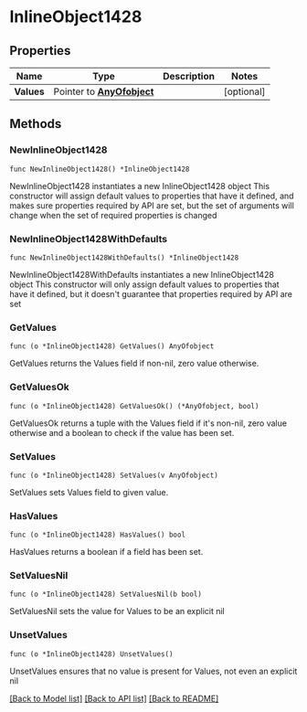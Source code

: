 # InlineObject1428

## Properties

Name | Type | Description | Notes
------------ | ------------- | ------------- | -------------
**Values** | Pointer to [**AnyOfobject**](anyOf&lt;object&gt;.md) |  | [optional] 

## Methods

### NewInlineObject1428

`func NewInlineObject1428() *InlineObject1428`

NewInlineObject1428 instantiates a new InlineObject1428 object
This constructor will assign default values to properties that have it defined,
and makes sure properties required by API are set, but the set of arguments
will change when the set of required properties is changed

### NewInlineObject1428WithDefaults

`func NewInlineObject1428WithDefaults() *InlineObject1428`

NewInlineObject1428WithDefaults instantiates a new InlineObject1428 object
This constructor will only assign default values to properties that have it defined,
but it doesn't guarantee that properties required by API are set

### GetValues

`func (o *InlineObject1428) GetValues() AnyOfobject`

GetValues returns the Values field if non-nil, zero value otherwise.

### GetValuesOk

`func (o *InlineObject1428) GetValuesOk() (*AnyOfobject, bool)`

GetValuesOk returns a tuple with the Values field if it's non-nil, zero value otherwise
and a boolean to check if the value has been set.

### SetValues

`func (o *InlineObject1428) SetValues(v AnyOfobject)`

SetValues sets Values field to given value.

### HasValues

`func (o *InlineObject1428) HasValues() bool`

HasValues returns a boolean if a field has been set.

### SetValuesNil

`func (o *InlineObject1428) SetValuesNil(b bool)`

 SetValuesNil sets the value for Values to be an explicit nil

### UnsetValues
`func (o *InlineObject1428) UnsetValues()`

UnsetValues ensures that no value is present for Values, not even an explicit nil

[[Back to Model list]](../README.md#documentation-for-models) [[Back to API list]](../README.md#documentation-for-api-endpoints) [[Back to README]](../README.md)


